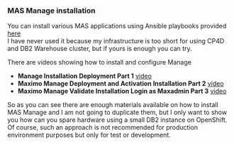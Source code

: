 ### MAS Manage installation
You can install various MAS applications using Ansible playbooks provided [here](https://ibm-mas.github.io/ansible-devops/)  
I have never used it because my infrastructure is too short for using CP4D and DB2 Warehouse cluster, but if yours is enough you can try.  
  
There are videos showing how to install and configure Manage
- **Manage Installation Deployment Part 1** [video](https://www.youtube.com/watch?v=L5J370gslw8)  
- **Maximo Manage Deployment and Activation Installation Part 2** [video](https://www.youtube.com/watch?v=4xFlrfXxpdg)  
- **Maximo Manage Validate Installation Login as Maxadmin Part 3** [video](https://www.youtube.com/watch?v=nm31i5g4rbs)  

So as you can see there are enough materials available on how to install MAS Manage and I am not going to duplicate them, but I only want to show you how can you spare hardware using a small DB2 instance on OpenShift.  
Of course, such an approach is not recommended for production environment purposes but only for test or development.
